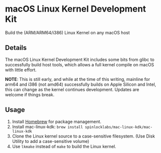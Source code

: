 # macOS Linux Kernel Development Kit

Build the (ARM/ARM64/i386) Linux Kernel on any macOS host

## Details

The macOS Linux Kernel Development Kit includes some bits from glibc to successfully build host tools, which allows a full
kernel compile on macOS with little effort.

**NOTE**: This is still early, and while at the time of this writing, mainline for arm64 and i386 (not amd64) successfully builds on Apple Silicon and Intel,
this can change as the kernel continues development. Updates are welcome if things break.

## Usage

1. Install [Homebrew](https://brew.sh) for package management.
2. Install mac-linux-kdk: `brew install spinlocklabs/mac-linux-kdk/mac-linux-kdk`
3. Clone the Linux kernel source to a case-sensitive filesystem. (Use Disk Utility to add a case-sensitive volume)
4. Use `lkmake` instead of `make` to build the Linux kernel.
